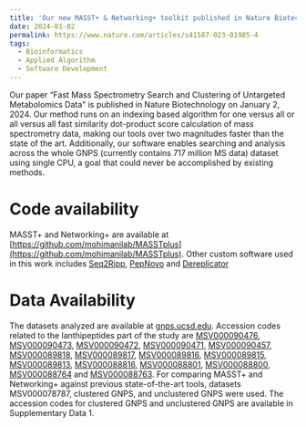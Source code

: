 ```yaml
---
title: 'Our new MASST+ & Networking+ toolkit published in Nature Biotechnology!'
date: 2024-01-02
permalink: https://www.nature.com/articles/s41587-023-01985-4
tags:
  - Bioinformatics
  - Applied Algorithm
  - Software Development
---
```

Our paper “Fast Mass Spectrometry Search and Clustering of Untargeted Metabolomics Data" is published in Nature Biotechnology on January 2, 2024. Our method runs on an indexing based algorithm for one versus all or all versus all fast similarity dot-product score calculation of mass spectrometry data, making our tools over two magnitudes faster than the state of the art. Additionally, our software enables searching and analysis across the whole GNPS (currently contains 717 million MS data) dataset using single CPU, a goal that could never be accomplished by existing methods.


Code availability
======
MASST+ and Networking+ are available at [https://github.com/mohimanilab/MASSTplus](https://github.com/mohimanilab/MASSTplus). Other custom software used in this work includes [Seq2Ripp](https://github.com/mohimanilab/seq2ripp), [PepNovo](https://github.com/jmchilton/pepnovo) and [Dereplicator](https://ccms-ucsd.github.io/GNPSDocumentation/dereplicator/)

Data Availability
======
The datasets analyzed are available at [gnps.ucsd.edu](https://gnps.ucsd.edu/ProteoSAFe/static/gnps-splash.jsp). Accession codes related to the lanthipeptides part of the study are [MSV000090476](https://massive.ucsd.edu/ProteoSAFe/dataset.jsp?task=a8e1f27f3ca14e56b0e1af22e1f95e47), [MSV000090473](https://massive.ucsd.edu/ProteoSAFe/dataset.jsp?task=fbd8fcb384bc472b8f9cdacef190c125), [MSV000090472](https://massive.ucsd.edu/ProteoSAFe/dataset.jsp?task=2633cd94b3aa454c985184b926fb56d5), [MSV000090471](https://massive.ucsd.edu/ProteoSAFe/dataset.jsp?task=5d10166ad1f7455fa5b588d2c077f1b3), [MSV000090457](https://massive.ucsd.edu/ProteoSAFe/dataset.jsp?task=54fbd2949e964489ac37a6ce8de6fef5), [MSV000089818](https://massive.ucsd.edu/ProteoSAFe/dataset.jsp?task=614fe87019814c7f9493cedf8e090a9f), [MSV000089817](https://massive.ucsd.edu/ProteoSAFe/dataset.jsp?task=71eb710829a9453ca8cf06297244155e), [MSV000089816](https://massive.ucsd.edu/ProteoSAFe/dataset.jsp?task=fc45b77becd5423d93dc7497aeb2a60b), [MSV000089815](https://massive.ucsd.edu/ProteoSAFe/dataset.jsp?task=1d207ae2f5b84525836640b4ea045318), [MSV000089813](https://massive.ucsd.edu/ProteoSAFe/dataset.jsp?task=f0be8cd70b6d4441a97f0e59059e2904), [MSV000088816](https://massive.ucsd.edu/ProteoSAFe/dataset.jsp?task=031f33afefa342d593a309497036521a), [MSV000088801](https://massive.ucsd.edu/ProteoSAFe/dataset.jsp?task=0fdfdb206efa4146998d07d9f302fa04), [MSV000088800](https://massive.ucsd.edu/ProteoSAFe/dataset.jsp?task=716aa04349cc4b0fb02436e0e10557eb), [MSV000088764](https://massive.ucsd.edu/ProteoSAFe/dataset.jsp?task=19881c9e084547e7ba095a4bc77403f8) and [MSV000088763](https://massive.ucsd.edu/ProteoSAFe/dataset.jsp?task=850ef834c9704ff39797aefe79ed13e7). For comparing MASST+ and Networking+ against previous state-of-the-art tools, datasets MSV000078787, clustered GNPS, and unclustered GNPS were used. The accession codes for clustered GNPS and unclustered GNPS are available in Supplementary Data 1.
